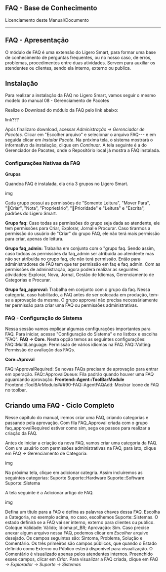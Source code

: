 ## FAQ - Base de Conhecimento

Licenciamento deste Manual/Documento

---------

## FAQ - Apresentação

O módulo de FAQ é uma extensão do Ligero Smart, para formar uma base de conhecimento de perguntas frequentes, ou no nosso caso, de erros, problemas, procedimentos entre duas atividades. Servem para auxiliar os atendentes ou clientes, sendo ela interno, externo ou publica.

## Instalação

Para realizar a instalação da FAQ no Ligero Smart, vamos seguir o mesmo modelo do manual 08 - Gerenciamento de Pacotes 

Realize o Download do módulo da FAQ pelo link abaixo: 

link???

Após finalizaro download, acessar *Administração -> Gerenciador de Pacotes.*
Clicar em "Escolher arquivo" e selecionar o arquivo FAQ--- e em seguida clicar em *Instalar Pacote*.
Na próxima tela, o sistema mostrará o informativo da instalação, clique em *Continuar*.
A tela seguinte é a do Gerenciador de Pacotes, onde o Repositório local já mostra a FAQ instalada.

### Configurações Nativas da FAQ

__Grupos__

Quandoa FAQ é instalada, ela cria 3 grupos no Ligero Smart.

img

Cada grupo possui as permissões de "Somente Leitura", "Mover Para", "Criar", "Nota", "Proprietário", "Prioridade" e "Leitura" e "Escrita", padrões do Ligero Smart.

__Grupo faq:__ Caso todas as permissões do grupo seja dada ao atendente, ele tem permissões para Criar, Explorar, Jornal e Procurar. Caso tirarmos a permissão do usuário de "Criar" do grupo FAQ, ele não terá mais permissão para criar, apenas de leitura.

__Grupo faq_admin:__ Trabalha em conjunto com o "grupo faq. Sendo assim, caso todoas as permissões da faq_admin ser atribuída ao atendente mas não ser atribuída no grupo faq, ele não terá permissão. Então para administradores de FAQ tem que ter permissão em faq e faq_admin.
Com as permissões de administração, agora poderá realizar as seguintes atividades:
Explorar, Nova, Jornal, Gestão de Idiomas, Gerenciamento de Categorias e Procurar.

__Grupo faq_approval:__ Trabalha em conjunto com o grupo da faq. Nessa categoria, caso habilitado, a FAQ antes de ser colocada em produção, tem-se a aprovação da mesma. O grupo approval não precisa necessáriamente ter permissão para criar uma FAQ ou permissões administrativas.

### FAQ - Configuração do Sistema 

Nessa sessão vamos explicar algumas configurações importantes para FAQ.
Para iniciar, acesse "Configuração do Sistema" e no listbox e escolha "FAQ".
__FAQ -> Core.__ Nesta opção temos as seguintes configurações:
FAQ::MultiLanguage: Permissão de vários idiomas na FAQ.
FAQ::Volting: Permissão de avaliação das FAQs.

__Core::Aproval__

FAQ::ApprovalRequired: Se novas FAQs precisam de aprovação para entrar em operação.
FAQ::ApprovalQueue: Fila padrão quando houver uma FAQ aguardando aprovação. 
__Frontend::Agent::ToolBarModule__
Frontend::ToolBArModule###90-FAQ::AgentFAQAdd: Mostrar ícone de FAQ no toolbar.

## Criando uma FAQ - Ciclo Completo

Nesse capítulo do manual, iremos criar uma FAQ, criando categorias e passando pela aprovação.
Com fila FAQ_Approval criada com o grupo faq_approvalRequired estiver como sim, sega os passos para realizar a criação da FAQ.

Antes de iniciar a criação da nova FAQ, vamos criar uma categoria da FAQ.
Com um usuário com permissões administrativas na FAQ, para isto, clique em FAQ -> Gerenciamento de Categoria:

img

Na próxima tela, clique em adicionar categria. Assim incluiremos as seguintes categorias:
Suporte
Suporte::Hardware
Suporte::Software
Suporte::Sistema

A tela seguinte é a Adicionar artigo de FAQ.

img

Defina um título para a FAQ e defina as palavras chaves dessa FAQ. Escolha a Categoria, no exemplo acima, no caso, escolhemos Suporte::Sistemas.
O estado definirá se a FAQ vai ser interno, externo para clientes ou publico.
Coloque Validade: Válido; Idioma:pt_BR; Aprovação: Sim.
Caso precise anexar algum arquivo nessa FAQ, podemos clicar em *Escolher* arquivo desejado.
Os campos seguintes são:
Sintoma, Problema, Solução e Comentário. Os três primeiros são campos públicos, que quando o Estado definido como Externo ou Público esterá disponível para visualização. O Comentário é visualizado apenas pelos atendentes internos.
Preenchido esses campos, clicar em *Criar*. Para visualizar a FAQ criada, clique em *FAQ -> Explorador -> Suporte -> Sistemas*